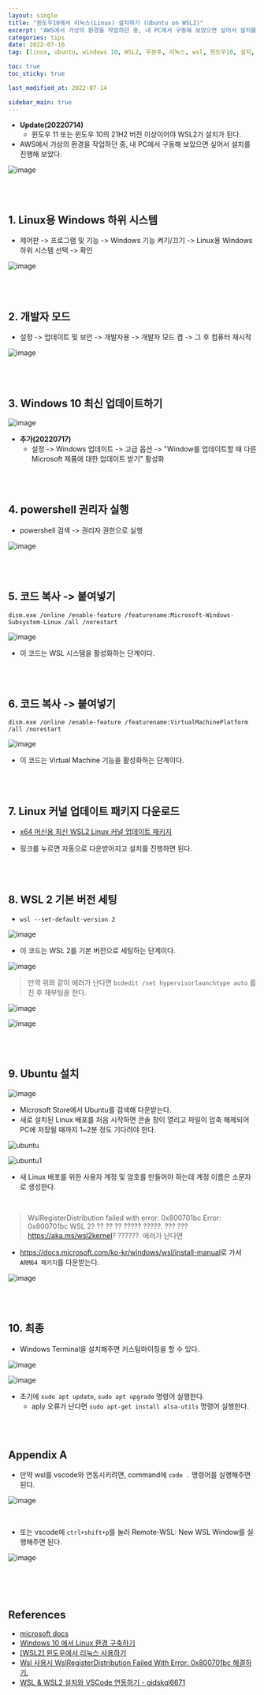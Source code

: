 ```yaml
---
layout: single
title: "윈도우10에서 리눅스(Linux) 설치하기 (Ubuntu on WSL2)"
excerpt: "AWS에서 가상의 환경을 작업하던 중, 내 PC에서 구동해 보았으면 싶어서 설치를 진행해 보았습니다. 윈도우10 환경에서 wsl2를 설치해봅니다."
categories: tips
date: 2022-07-16
tag: [linux, ubuntu, windows 10, WSL2, 우분투, 리눅스, wsl, 윈도우10, 설치, 오류, 사용법, 정리, 윈도우, 도커, docker]

toc: true
toc_sticky: true

last_modified_at: 2022-07-14

sidebar_main: true
---
```


- **Update(20220714)**
  - 윈도우 11 또는 윈도우 10의 21H2 버전 이상이어야 WSL2가 설치가 된다.
- AWS에서 가상의 환경을 작업하던 중, 내 PC에서 구동해 보았으면 싶어서 설치를 진행해 보았다.

![image](https://user-images.githubusercontent.com/78655692/143879564-f6e63337-035a-48a0-aba0-b0c658b3b4de.png)

<br>
<br>

## 1. Linux용 Windows 하위 시스템

- 제어판 -> 프로그램 및 기능 -> Windows 기능 켜기/끄기 -> Linux용 Windows 하위 시스템 선택 -> 확인

![image](https://user-images.githubusercontent.com/78655692/143834886-4aa01b2c-ee7b-459a-98ee-e854b613f165.png)

<br>
<br>

## 2. 개발자 모드

- 설정 -> 업데이트 및 보안 -> 개발자용 -> 개발자 모드 켬 -> 그 후 컴퓨터 재시작

![image](https://user-images.githubusercontent.com/78655692/143835224-183bdc3c-752b-4ecd-8637-a26c01781216.png)

<br>
<br>

## 3. Windows 10 최신 업데이트하기

![image](https://user-images.githubusercontent.com/78655692/143835974-0f398f40-6f89-4138-9a44-5a8e7e6aeb3e.png)

- **추가(20220717)**
  - 설정 -> Windows 업데이트 -> 고급 옵션 -> "Window를 업데이트할 때 다른 Microsoft 제품에 대한 업데이트 받기" 활성화

<br>
<br>

## 4. powershell 권리자 실행

- powershell 검색 -> 권리자 권한으로 실행

![image](https://user-images.githubusercontent.com/78655692/143835471-233faab1-2dfd-4ac8-bef7-a65db6ebb1df.png)

<br>
<br>

## 5. 코드 복사 -> 붙여넣기

```shell
dism.exe /online /enable-feature /featurename:Microsoft-Windows-Subsystem-Linux /all /norestart
```

![image](https://user-images.githubusercontent.com/78655692/143835757-843a4d19-048b-428e-be6f-1fedad631cfd.png)

- 이 코드는 WSL 시스템을 활성화하는 단계이다.

<br>
<br>

## 6. 코드 복사 -> 붙여넣기

```shell
dism.exe /online /enable-feature /featurename:VirtualMachinePlatform /all /norestart
```

![image](https://user-images.githubusercontent.com/78655692/143836164-91bd1c3f-db2f-42f9-b9d9-41ba588ed8af.png)

- 이 코드는  Virtual Machine 기능을 활성화하는 단계이다.

<br>
<br>

## 7. Linux 커널 업데이트 패키지 다운로드

- [x64 머신용 최신 WSL2 Linux 커널 업데이트 패키지](https://wslstorestorage.blob.core.windows.net/wslblob/wsl_update_x64.msi)

- 링크를 누르면 자동으로 다운받아지고 설치를 진행하면 된다.

<br>
<br>

## 8. WSL 2 기본 버전 세팅

- `wsl --set-default-version 2`

![image](https://user-images.githubusercontent.com/78655692/143836849-45502496-adf6-4789-a5f2-7fb80dedcb9f.png)

- 이 코드는 WSL 2를 기본 버전으로 세팅하는 단계이다.

![image](https://user-images.githubusercontent.com/78655692/147727659-42d6b5a5-2fc3-44dc-b456-3af71d4f9161.png)

> 만약 위와 같이 에러가 난다면 `bcdedit /set hypervisorlaunchtype auto` 를 친 후 재부팅을 한다.

![image](https://user-images.githubusercontent.com/78655692/147727746-76747974-c31b-4dba-a51d-c9b7c72c016a.png)

![image](https://user-images.githubusercontent.com/78655692/147727905-7ade9059-f871-4c55-b28a-91e936c905ae.png)

<br>
<br>

## 9. Ubuntu 설치

![image](https://user-images.githubusercontent.com/78655692/143836968-6fc9b49c-c69d-450a-8c41-c147c07ad03e.png)

- Microsoft Store에서 Ubuntu를 검색해 다운받는다.
- 새로 설치된 Linux 배포를 처음 시작하면 콘솔 창이 열리고 파일이 압축 해제되어 PC에 저장될 때까지 1~2분 정도 기다려야 한다.

![ubuntu](https://user-images.githubusercontent.com/78655692/143837239-a2336772-fe3d-452f-bb12-57e872cab988.png)

![ubuntu1](https://user-images.githubusercontent.com/78655692/143837290-e5babcfa-6340-491c-88bb-1f46ffeb4fe1.png)

- 새 Linux 배포를 위한 사용자 계정 및 암호를 만들어야 하는데 계정 이름은 소문자로 생성한다.

<br>

> WslRegisterDistribution failed with error: 0x800701bc
> Error: 0x800701bc WSL 2? ?? ?? ?? ????? ?????. ??? ??? https://aka.ms/wsl2kernel? ??????.  에러가 난다면

- <https://docs.microsoft.com/ko-kr/windows/wsl/install-manual>로 가서 `ARM64 패키지`를 다운받는다.

![image](https://user-images.githubusercontent.com/78655692/147728452-718f41fe-0254-4b88-b86a-ccc4b411f4eb.png)

<br>
<br>

## 10. 최종

- Windows Terminal을 설치해주면 커스텀마이징을 할 수 있다.

![image](https://user-images.githubusercontent.com/78655692/143837531-40e5d018-ccf8-4fa4-b63f-beda5eb4e800.png)

![image](https://user-images.githubusercontent.com/78655692/143837437-b1ceb809-ce61-4d64-9379-b4cd4749759b.png)

- 초기에 `sudo apt update`, `sudo apt upgrade` 명령어 실행한다.
  - aply 오류가 난다면 `sudo apt-get install alsa-utils` 명령어 실행한다.

<br>
<br>

## Appendix A

- 만약 wsl를 vscode와 연동시키려면, command에 `code .` 명령어를 실행해주면 된다.

![image](https://user-images.githubusercontent.com/78655692/178905640-e0217aaa-f25f-4161-9822-b8df67707fd8.png)

<br>

- 또는 vscode에 `ctrl+shift+p`를 눌러 Remote-WSL: New WSL Window를 실행해주면 된다.

![image](https://user-images.githubusercontent.com/78655692/178905818-d0463e55-4bf6-4305-8a95-17a6eb52add9.png)

<br>
<br>
<br>

## References

- [microsoft docs](https://docs.microsoft.com/ko-kr/windows/wsl/install-manual)
- [Windows 10 에서 Linux 환경 구축하기](https://knackin.tistory.com/1)
- [[WSL2] 윈도우에서 리눅스 사용하기](https://blog.naver.com/PostView.naver?blogId=skyshin0304&logNo=222079393598&redirect=Dlog&widgetTypeCall=true&directAccess=false)
- [Wsl 사용시 WslRegisterDistribution Failed With Error: 0x800701bc 해결하기.](https://blog.dalso.org/article/wslregisterdistribution-failed-with-error)
- [WSL & WSL2 설치와 VSCode 연동하기 - gidskql6671](https://velog.io/@gidskql6671/WSL-WSL2-%EC%84%A4%EC%B9%98-VSCode-%EC%97%B0%EB%8F%99)









